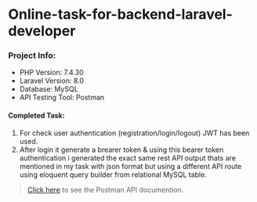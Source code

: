 # Online-task-for-backend-laravel-developer
### Project Info:
 - PHP Version: 7.4.30
 - Laravel Version: 8.0
 - Database: MySQL
 - API Testing Tool: Postman
#### Completed Task: 
 1. For check user authentication (registration/login/logout) JWT has been used.
 2. After login it generate a brearer token & using this bearer token authentication i generated the exact same rest API output thats are mentioned in my task with json format but using a different API route using eloquent query builder from relational MySQL table.
 
 >[Click here](https://documenter.getpostman.com/view/22934276/2s84DmxjF9) to see the Postman API documention.   
